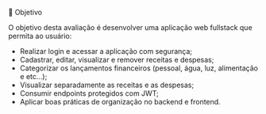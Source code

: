 🎯 Objetivo

O objetivo desta avaliação é desenvolver uma aplicação web fullstack que permita ao usuário:

- Realizar login e acessar a aplicação com segurança;
- Cadastrar, editar, visualizar e remover receitas e despesas;
- Categorizar os lançamentos financeiros (pessoal, água, luz, alimentação e etc…);
- Visualizar separadamente as receitas e as despesas;
- Consumir endpoints protegidos com JWT;
- Aplicar boas práticas de organização no backend e frontend.

